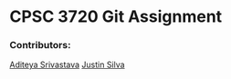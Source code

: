 # CPSC 3720 Git Assignment

### Contributors:

[Aditeya Srivastava](https://github.com/aditeyaS)
[Justin Silva](https://github.com/JusSil501)
